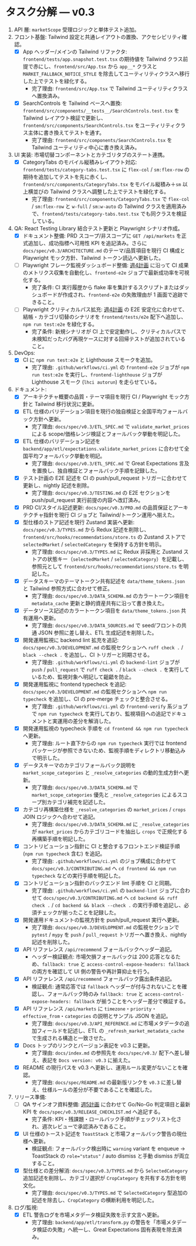 # タスク分解 — v0.3

1. API 層: `marketScope` 受理ロジックと単体テスト追加。
2. フロント基盤: Tailwind 設定と共通レイアウトの置換、アクセシビリティ確認。
   - [x] App ヘッダー/メインの Tailwind リファクタ: `frontend/tests/app.snapshot.test.tsx` の期待値を Tailwind クラス前提で赤にし、`frontend/src/App.tsx` から `app__*` クラスと `MARKET_FALLBACK_NOTICE_STYLE` を除去してユーティリティクラスへ移行した上でテストを緑化する。
     - 完了理由: `frontend/src/App.tsx` で Tailwind ユーティリティクラスへ置換済み。
   - [x] SearchControls を Tailwind ベースへ置換: `frontend/src/components/__tests__/SearchControls.test.tsx` を Tailwind レイアウト検証で更新し、`frontend/src/components/SearchControls.tsx` をユーティリティクラス主体に書き換えてテストを通す。
     - 完了理由: `frontend/src/components/SearchControls.tsx` を Tailwind ユーティリティ中心に書き換え済み。
3. UI 実装: 市場切替コンポーネントとカテゴリタブのステート連携。
   - [x] CategoryTabs のモバイル縦積みレイアウト対応: `frontend/tests/category-tabs.test.tsx` に `flex-col` / `sm:flex-row` の期待を追加してテストを先に赤くし、`frontend/src/components/CategoryTabs.tsx` をモバイル縦積み＋`sm` 以上横並びの Tailwind クラスへ調整した上でテストを緑化する。
     - 完了理由: `frontend/src/components/CategoryTabs.tsx` で `flex-col` / `sm:flex-row` と `w-full` / `sm:w-auto` の Tailwind クラスを適用済みで、`frontend/tests/category-tabs.test.tsx` でも同クラスを検証している。

4. QA: React Testing Library 結合テスト更新と Playwright シナリオ作成。
   - [x] ドキュメント整備: PRD スコープ/非スコープに `GET /api/markets` を正式追加し、成功指標へ可用性 KPI を追記済み。さらに `docs/spec/v0.3/ARCHITECTURE.md` のテーマ/品質項目を現行 CI 構成と Playwright モック方針、Tailwind トークン読込へ更新した。
   - [ ] Playwright フレーク監視ダッシュボード整備: [週4計画](./ROADMAP.md) に沿って CI 成果のメトリクス収集を自動化し、`frontend-e2e` ジョブで最新成功率を可視化する。
     - 完了条件: CI 実行履歴から flake 率を集計するスクリプトまたはダッシュボードが作成され、`frontend-e2e` の失敗理由が 1 画面で追跡できること。
   - [ ] Playwright クリティカルパス拡充: [週4計画](./ROADMAP.md) の E2E 安定化に合わせて、結帳・カテゴリ切替のシナリオを `frontend/tests/e2e` 配下へ追加し、`npm run test:e2e` を緑化する。
     - 完了条件: 新規シナリオが CI 上で安定動作し、クリティカルパスで未検知だったバグ再現ケースに対する回帰テストが追加されていること。
5. DevOps:
   - [x] CI に `npm run test:e2e` と Lighthouse スモークを追加。
     - 完了理由: `.github/workflows/ci.yml` の `frontend-e2e` ジョブが `npm run test:e2e` を実行し、`frontend-lighthouse` ジョブが Lighthouse スモーク (`lhci autorun`) を走らせている。
6. ドキュメント:
   - [x] アーキテクチャ概要の品質・テーマ項目を現行 CI / Playwright モック方針と Tailwind 移行状況に更新。
   - [x] ETL 仕様のバリデーション項目を現行の独自検証と全国平均フォールバック方針へ更新。
     - 完了理由: `docs/spec/v0.3/ETL_SPEC.md` で `validate_market_prices` による scope/価格レンジ検証とフォールバック挙動を明記した。
   - [x] ETL 仕様のバリデーション記述を `backend/app/etl/expectations.validate_market_prices` に合わせて全国平均フォールバック挙動を明記。
     - 完了理由: `docs/spec/v0.3/ETL_SPEC.md` で Great Expectations 言及を置換し、独自検証とフォールバック手順を記録した。
   - [x] テスト計画の E2E 記述を CI の push/pull_request トリガーに合わせて更新し、nightly 記述を削除。
     - 完了理由: `docs/spec/v0.3/TESTING.md` の E2E セクションを push/pull_request 実行前提の内容へ改訂済み。
   - [x] PRD CI/スタイル記述更新: `docs/spec/v0.3/PRD.md` の品質保証とアーキテクチャ指針を現行 CI ジョブと Tailwind/トークン運用へ揃えた。
   - [x] 型仕様のストア記述を現行 Zustand 実装へ更新: `docs/spec/v0.3/TYPES.md` から Redux 記述を削除し、`frontend/src/hooks/recommendations/store.ts` の Zustand ストアで `selectedMarket` / `selectedCategory` を保持する方針を明示。
     - 完了理由: `docs/spec/v0.3/TYPES.md` に Redux 非採用と Zustand ストアの状態キー（`selectedMarket` / `selectedCategory`）を記載し、参照元として `frontend/src/hooks/recommendations/store.ts` を明記した。
   - [x] データスキーマのテーマトークン共有記述を `data/theme_tokens.json` と Tailwind 参照方式に合わせて修正。
     - 完了理由: `docs/spec/v0.3/DATA_SCHEMA.md` のカラートークン項目を `metadata_cache` 更新と静的資産共有に沿って書き換えた。
   - [x] データソース記述のカラートークン項目を `data/theme_tokens.json` 共有運用へ更新。
     - 完了理由: `docs/spec/v0.3/DATA_SOURCES.md` で seed/フロントの共通 JSON 参照に差し替え、ETL 生成記述を削除した。
   - [x] 開発運用監視に backend lint 拡充を追記: `docs/spec/v0.3/DEVELOPMENT.md` の監視セクションへ `ruff check .` / `black --check .` を追加し、CI トリガーと同期させる。
     - 完了理由: `.github/workflows/ci.yml` の `backend-lint` ジョブが `push` / `pull_request` で `ruff check .` / `black --check .` を実行しているため、監視対象へ明記して齟齬を防止。
   - [x] 開発運用監視に frontend typecheck を追記: `docs/spec/v0.3/DEVELOPMENT.md` の監視セクションへ `npm run typecheck` を追加し、CI の pre-merge チェックと整合させる。
     - 完了理由: `.github/workflows/ci.yml` の `frontend-verify` 系ジョブで `npm run typecheck` を実行しており、監視項目への追記でドキュメントと実運用の差分を解消した。
   - [x] 開発運用監視の typecheck 手順を `cd frontend && npm run typecheck` へ更新。
     - 完了理由: ルート直下からの `npm run typecheck` 実行では frontend パッケージが参照できないため、監視手順をディレクトリ移動込みで明示した。
   - [x] データスキーマのカテゴリフォールバック説明を `market_scope_categories` と `_resolve_categories` の動的生成方針へ更新。
     - 完了理由: `docs/spec/v0.3/DATA_SCHEMA.md` で `market_scope_categories` 優先と `_resolve_categories` によるスコープ別カテゴリ補完を記述した。
   - [x] カテゴリ再構築仕様を `_resolve_categories` の `market_prices` / `crops` JOIN ロジックへ合わせて追記。
     - 完了理由: `docs/spec/v0.3/DATA_SCHEMA.md` に `_resolve_categories` が `market_prices` からカテゴリコードを抽出し `crops` で正規化する再構築手順を明記した。
   - [x] コントリビューション指針に CI と整合するフロントエンド検証手順 (`npm run typecheck` 含む) を追記。
     - 完了理由: `.github/workflows/ci.yml` のジョブ構成に合わせて `docs/spec/v0.3/CONTRIBUTING.md` へ `cd frontend && npm run typecheck` などの実行手順を明記した。
   - [x] コントリビューション指針のバックエンド lint 手順を CI と同期。
     - 完了理由: `.github/workflows/ci.yml` の `backend-lint` ジョブに合わせて `docs/spec/v0.3/CONTRIBUTING.md` へ `cd backend && ruff check .` / `cd backend && black --check .` の実行手順を追記し、必須チェックが揃ったことを記録した。
   - [x] 開発運用ドキュメントの監視方針を push/pull_request 実行へ更新。
     - 完了理由: `docs/spec/v0.3/DEVELOPMENT.md` の監視セクションで `pytest` / `mypy` を `push` / `pull_request` トリガーへ置き換え、nightly 記述を削除した。
   - [x] API リファレンス `/api/recommend` フォールバックヘッダー追記。
     - ヘッダー検証観点: 市場欠損フォールバックは 200 応答となるため、`fallback: true` と `access-control-expose-headers: fallback` の両方を確認して UI 側の警告や再計算抑止を行う。
   - [x] API リファレンス `/api/recommend` フォールバック露出条件追記。
     - 検証観点: 通常応答では `fallback` ヘッダーが付与されないことを確認し、フォールバック時のみ `fallback: true` と `access-control-expose-headers: fallback` が揃うことをヘッダー差分で検証する。
   - [x] API リファレンス `/api/markets` に `timezone`・`priority`・`effective_from`・`categories` の説明とサンプル JSON を追記。
     - 完了理由: `docs/spec/v0.3/API_REFERENCE.md` に市場メタデータの追加フィールドを記述し、ETL の `_refresh_market_metadata_cache` で生成される構造と一致させた。
   - [x] Docs トップのリンクとバージョン表記を v0.3 に更新。
     - 完了理由: `docs/index.md` の参照先を `docs/spec/v0.3/` 配下へ差し替え、表記を `Docs version: v0.3` に揃えた。
   - [x] README の現行パスを v0.3 へ更新し、運用ルール変更がないことを確認。
     - 完了理由: `docs/spec/README.md` の最新版リンクを `v0.3` に差し替え、仕様ルールの差分が不要であることを確認した。
7. リリース準備:
   - [ ] QA サインオフ資料整備: [週5計画](./ROADMAP.md) に合わせて Go/No-Go 判定項目と最新 KPI を `docs/spec/v0.3/RELEASE_CHECKLIST.md` へ追記する。
     - 完了条件: KPI・残課題・ロールバック手順がチェックリスト化され、週次レビューで承認済みであること。
   - [x] UI 仕様のトースト記述を `ToastStack` と市場フォールバック警告の現仕様へ更新。
     - 検証観点: フォールバック検出時に `warning` variant を enqueue → ToastStack の `role="status"` / auto dismiss と手動 dismiss が両立すること。
   - [x] 型仕様との差分解消: `docs/spec/v0.3/TYPES.md` から `SelectedCategory` 追加記述を削除し、カテゴリ選択が `CropCategory` を共有する方針を明文化。
     - 完了理由: `docs/spec/v0.3/TYPES.md` で `SelectedCategory` 型追加の記述を除去し、`CropCategory` の横断利用を明記した。

8. ログ/監視:
   - [x] ETL 警告ログを市場メタデータ検証失敗を示す文言へ更新。
     - 完了理由: `backend/app/etl/transform.py` の警告を「市場メタデータ検証の失敗」へ統一し、Great Expectations 固有表現を除去済み。
